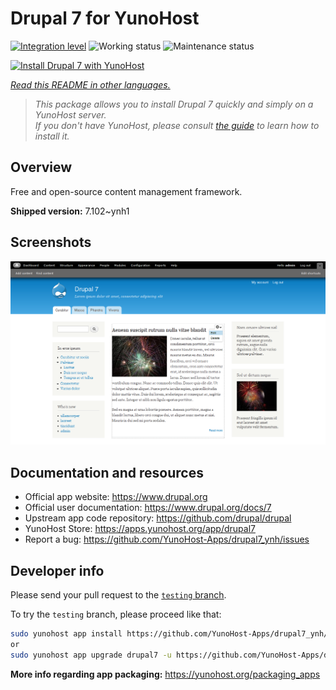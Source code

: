 <!--
N.B.: This README was automatically generated by <https://github.com/YunoHost/apps/tree/master/tools/readme_generator>
It shall NOT be edited by hand.
-->

# Drupal 7 for YunoHost

[![Integration level](https://apps.yunohost.org/badge/integration/drupal7)](https://ci-apps.yunohost.org/ci/apps/drupal7/)
![Working status](https://apps.yunohost.org/badge/state/drupal7)
![Maintenance status](https://apps.yunohost.org/badge/maintained/drupal7)

[![Install Drupal 7 with YunoHost](https://install-app.yunohost.org/install-with-yunohost.svg)](https://install-app.yunohost.org/?app=drupal7)

*[Read this README in other languages.](./ALL_README.md)*

> *This package allows you to install Drupal 7 quickly and simply on a YunoHost server.*  
> *If you don't have YunoHost, please consult [the guide](https://yunohost.org/install) to learn how to install it.*

## Overview

Free and open-source content management framework.


**Shipped version:** 7.102~ynh1

## Screenshots

![Screenshot of Drupal 7](./doc/screenshots/screenshot.png)

## Documentation and resources

- Official app website: <https://www.drupal.org>
- Official user documentation: <https://www.drupal.org/docs/7>
- Upstream app code repository: <https://github.com/drupal/drupal>
- YunoHost Store: <https://apps.yunohost.org/app/drupal7>
- Report a bug: <https://github.com/YunoHost-Apps/drupal7_ynh/issues>

## Developer info

Please send your pull request to the [`testing` branch](https://github.com/YunoHost-Apps/drupal7_ynh/tree/testing).

To try the `testing` branch, please proceed like that:

```bash
sudo yunohost app install https://github.com/YunoHost-Apps/drupal7_ynh/tree/testing --debug
or
sudo yunohost app upgrade drupal7 -u https://github.com/YunoHost-Apps/drupal7_ynh/tree/testing --debug
```

**More info regarding app packaging:** <https://yunohost.org/packaging_apps>
